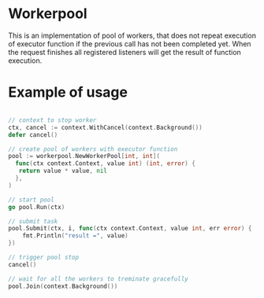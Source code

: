 # Workerpool

This is an implementation of pool of workers, that does not repeat execution of executor function if the previous call has not been completed yet. When the request finishes all registered listeners will get the result of function execution.

# Example of usage

```go

// context to stop worker
ctx, cancel := context.WithCancel(context.Background())
defer cancel()

// create pool of workers with executor function
pool := workerpool.NewWorkerPool[int, int](
  func(ctx context.Context, value int) (int, error) {
   return value * value, nil
  },
)

// start pool
go pool.Run(ctx)

// submit task
pool.Submit(ctx, i, func(ctx context.Context, value int, err error) {
    fmt.Println("result =", value)
})

// trigger pool stop
cancel()

// wait for all the workers to treminate gracefully
pool.Join(context.Background())

```
